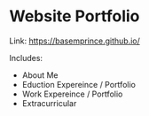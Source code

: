 # Website Portfolio

Link: <https://basemprince.github.io/>

Includes:
* About Me
* Eduction Expereince / Portfolio
* Work Expereince / Portfolio
* Extracurricular
